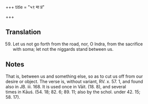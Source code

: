 +++
title = "५९ मा प्र"

+++
## Translation
59. Let us not go forth from the road, nor, O Indra, from the sacrifice  
with soma; let not the niggards stand between us.

## Notes
That is, between us and something else, so as to cut us off from our  
desire or object. The verse is, without variant, RV. x. 57. 1, and found  
also in JB. iii. 168. It is used once in Vāit. (18. 8), and several  
times in Kāuś. (54. 18; 82. 6; 89. 11; also by the schol. under 42. 15;  
58. 17).
